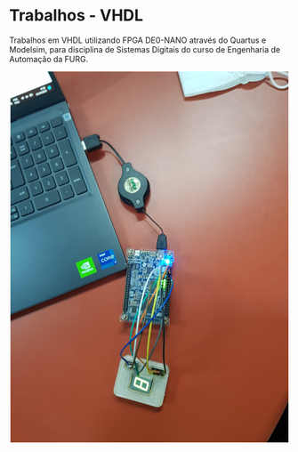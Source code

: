 # Trabalhos - VHDL

Trabalhos em VHDL utilizando FPGA DE0-NANO através do Quartus e Modelsim, para disciplina de Sistemas Digitais do curso de Engenharia de Automação da FURG.

<p align="center">
 <img src="https://github.com/MarinaZRocha/sistemas_digitais/blob/main/T2_4bim/20230103_175314.jpg" width="500" />
</p>

